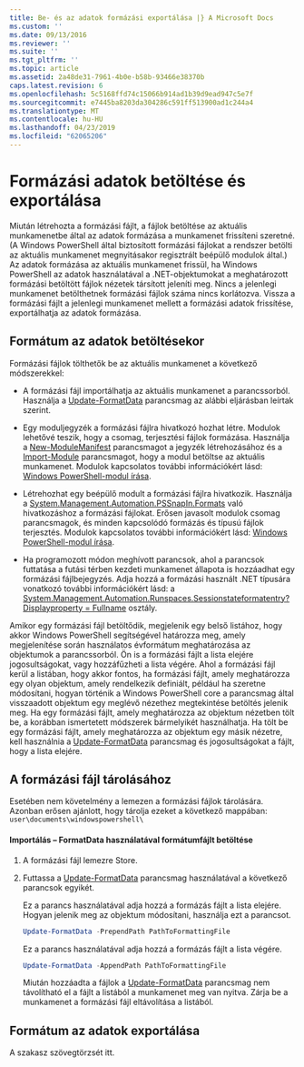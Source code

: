 ```yaml
---
title: Be- és az adatok formázási exportálása |} A Microsoft Docs
ms.custom: ''
ms.date: 09/13/2016
ms.reviewer: ''
ms.suite: ''
ms.tgt_pltfrm: ''
ms.topic: article
ms.assetid: 2a48de31-7961-4b0e-b58b-93466e38370b
caps.latest.revision: 6
ms.openlocfilehash: 5c5168ffd74c15066b914ad1b39d9ead947c5e7f
ms.sourcegitcommit: e7445ba8203da304286c591ff513900ad1c244a4
ms.translationtype: MT
ms.contentlocale: hu-HU
ms.lasthandoff: 04/23/2019
ms.locfileid: "62065206"
---
```

# <a name="loading-and-exporting-formatting-data"></a>Formázási adatok betöltése és exportálása

Miután létrehozta a formázási fájlt, a fájlok betöltése az aktuális munkamenetbe által az adatok formázása a munkamenet frissíteni szeretné. (A Windows PowerShell által biztosított formázási fájlokat a rendszer betölti az aktuális munkamenet megnyitásakor regisztrált beépülő modulok által.) Az adatok formázása az aktuális munkamenet frissül, ha Windows PowerShell az adatok használatával a .NET-objektumokat a meghatározott formázási betöltött fájlok nézetek társított jeleníti meg. Nincs a jelenlegi munkamenet betölthetnek formázási fájlok száma nincs korlátozva. Vissza a formázási fájlt a jelenlegi munkamenet mellett a formázási adatok frissítése, exportálhatja az adatok formázása.

## <a name="loading-format-data"></a>Formátum az adatok betöltésekor

Formázási fájlok tölthetők be az aktuális munkamenet a következő módszerekkel:

- A formázási fájl importálhatja az aktuális munkamenet a parancssorból. Használja a [Update-FormatData](/powershell/module/Microsoft.PowerShell.Utility/Update-FormatData) parancsmag az alábbi eljárásban leírtak szerint.

- Egy moduljegyzék a formázási fájlra hivatkozó hozhat létre. Modulok lehetővé teszik, hogy a csomag, terjesztési fájlok formázása. Használja a [New-ModuleManifest](/powershell/module/Microsoft.PowerShell.Core/New-ModuleManifest) parancsmagot a jegyzék létrehozásához és a [Import-Module](/powershell/module/Microsoft.PowerShell.Core/Import-Module) parancsmagot, hogy a modul betöltse az aktuális munkamenet. Modulok kapcsolatos további információkért lásd: [Windows PowerShell-modul írása](../module/writing-a-windows-powershell-module.md).

- Létrehozhat egy beépülő modult a formázási fájlra hivatkozik. Használja a [System.Management.Automation.PSSnapIn.Formats](/dotnet/api/System.Management.Automation.PSSnapIn.Formats) való hivatkozáshoz a formázási fájlokat. Erősen javasolt modulok csomag parancsmagok, és minden kapcsolódó formázás és típusú fájlok terjesztés. Modulok kapcsolatos további információkért lásd: [Windows PowerShell-modul írása](../module/writing-a-windows-powershell-module.md).

- Ha programozott módon meghívott parancsok, ahol a parancsok futtatása a futási térben kezdeti munkamenet állapota is hozzáadhat egy formázási fájlbejegyzés. Adja hozzá a formázási használt .NET típusára vonatkozó további információkért lásd: a [System.Management.Automation.Runspaces.Sessionstateformatentry? Displayproperty = Fullname](/dotnet/api/System.Management.Automation.Runspaces.SessionStateFormatEntry) osztály.

Amikor egy formázási fájl betöltődik, megjelenik egy belső listához, hogy akkor Windows PowerShell segítségével határozza meg, amely megjelenítése során használatos évformátum meghatározása az objektumok a parancssorból. Ön is a formázási fájlt a lista elejére jogosultságokat, vagy hozzáfűzheti a lista végére. Ahol a formázási fájl kerül a listában, hogy akkor fontos, ha formázási fájlt, amely meghatározza egy olyan objektum, amely rendelkezik definiált, például ha szeretne módosítani, hogyan történik a Windows PowerShell core a parancsmag által visszaadott objektum egy meglévő nézethez megtekintése betöltés  jelenik meg. Ha egy formázási fájlt, amely meghatározza az objektum nézetben tölt be, a korábban ismertetett módszerek bármelyikét használhatja.  Ha tölt be egy formázási fájlt, amely meghatározza az objektum egy másik nézetre, kell használnia a [Update-FormatData](/powershell/module/Microsoft.PowerShell.Utility/Update-FormatData) parancsmag és jogosultságokat a fájlt, hogy a lista elejére.

## <a name="storing-your-formatting-file"></a>A formázási fájl tárolásához

Esetében nem követelmény a lemezen a formázási fájlok tárolására. Azonban erősen ajánlott, hogy tárolja ezeket a következő mappában: `user\documents\windowspowershell\`

#### <a name="loading-a-format-file-using-import-formatdata"></a>Importálás – FormatData használatával formátumfájlt betöltése

1. A formázási fájl lemezre Store.

2. Futtassa a [Update-FormatData](/powershell/module/Microsoft.PowerShell.Utility/Update-FormatData) parancsmag használatával a következő parancsok egyikét.

   Ez a parancs használatával adja hozzá a formázás fájlt a lista elejére. Hogyan jelenik meg az objektum módosítani, használja ezt a parancsot.

   ```powershell
   Update-FormatData -PrependPath PathToFormattingFile
   ```

   Ez a parancs használatával adja hozzá a formázás fájlt a lista végére.

   ```powershell
   Update-FormatData -AppendPath PathToFormattingFile
   ```

   Miután hozzáadta a fájlok a [Update-FormatData](/powershell/module/Microsoft.PowerShell.Utility/Update-FormatData) parancsmag nem távolítható el a fájlt a listából a munkamenet meg van nyitva. Zárja be a munkamenet a formázási fájl eltávolítása a listából.

## <a name="exporting-format-data"></a>Formátum az adatok exportálása

A szakasz szövegtörzsét itt.
